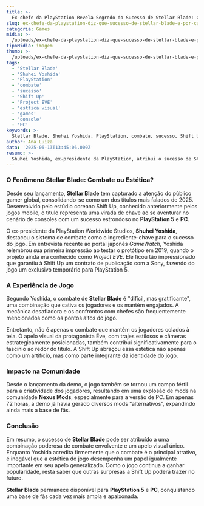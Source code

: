 ```yaml
---
title: >-
  Ex-chefe da PlayStation Revela Segredo do Sucesso de Stellar Blade: Combate ou Estilo Visual?
slug: ex-chefe-da-playstation-diz-que-sucesso-de-stellar-blade-e-por-causa-do-combate-mas-a-gente-sabe-ne
categoria: Games
midia: >-
  /uploads/ex-chefe-da-playstation-diz-que-sucesso-de-stellar-blade-e-por-causa-do-combate-mas-a-gente-sabe-ne-thumb.jpg
tipoMidia: imagem
thumb: >-
  /uploads/ex-chefe-da-playstation-diz-que-sucesso-de-stellar-blade-e-por-causa-do-combate-mas-a-gente-sabe-ne-thumb.jpg
tags:
  - 'Stellar Blade'
  - 'Shuhei Yoshida'
  - 'PlayStation'
  - 'combate'
  - 'sucesso'
  - 'Shift Up'
  - 'Project EVE'
  - 'esttica visual'
  - 'games'
  - 'console'
  - 'PC'
keywords: >-
  Stellar Blade, Shuhei Yoshida, PlayStation, combate, sucesso, Shift Up, Project EVE, estética visual, games, console, PC
author: Ana Luiza
data: '2025-06-13T13:45:06.000Z'
resumo: >-
  Shuhei Yoshida, ex-presidente da PlayStation, atribui o sucesso de Stellar Blade ao seu combate envolvente, mas a estética do jogo também tem desempenhado um papel crucial.
---
```


### O Fenômeno Stellar Blade: Combate ou Estética? 
Desde seu lançamento, **Stellar Blade** tem capturado a atenção do público gamer global, consolidando-se como um dos títulos mais falados de 2025. Desenvolvido pelo estúdio coreano Shift Up, conhecido anteriormente pelos jogos mobile, o título representa uma virada de chave ao se aventurar no cenário de consoles com um sucesso estrondoso no **PlayStation 5** e **PC**.

O ex-presidente da PlayStation Worldwide Studios, **Shuhei Yoshida**, destacou o sistema de combate como o ingrediente-chave para o sucesso do jogo. Em entrevista recente ao portal japonês _GameWatch_, Yoshida relembrou sua primeira impressão ao testar o protótipo em 2019, quando o projeto ainda era conhecido como _Project EVE_. Ele ficou tão impressionado que garantiu à Shift Up um contrato de publicação com a Sony, fazendo do jogo um exclusivo temporário para PlayStation 5.

### A Experiência de Jogo
Segundo Yoshida, o combate de **Stellar Blade** é "difícil, mas gratificante", uma combinação que cativa os jogadores e os mantém engajados. A mecânica desafiadora e os confrontos com chefes são frequentemente mencionados como os pontos altos do jogo.

Entretanto, não é apenas o combate que mantém os jogadores colados à tela. O apelo visual da protagonista Eve, com trajes estilosos e câmeras estrategicamente posicionadas, também contribui significativamente para o fascínio ao redor do título. A Shift Up abraçou essa estética não apenas como um artifício, mas como parte integrante da identidade do jogo.

### Impacto na Comunidade
Desde o lançamento da demo, o jogo também se tornou um campo fértil para a criatividade dos jogadores, resultando em uma explosão de mods na comunidade **Nexus Mods**, especialmente para a versão de PC. Em apenas 72 horas, a demo já havia gerado diversos mods “alternativos”, expandindo ainda mais a base de fãs.

### Conclusão
Em resumo, o sucesso de **Stellar Blade** pode ser atribuído a uma combinação poderosa de combate envolvente e um apelo visual único. Enquanto Yoshida acredita firmemente que o combate é o principal atrativo, é inegável que a estética do jogo desempenha um papel igualmente importante em seu apelo generalizado. Como o jogo continua a ganhar popularidade, resta saber que outras surpresas a Shift Up poderá trazer no futuro.

**Stellar Blade** permanece disponível para **PlayStation 5** e **PC**, conquistando uma base de fãs cada vez mais ampla e apaixonada.